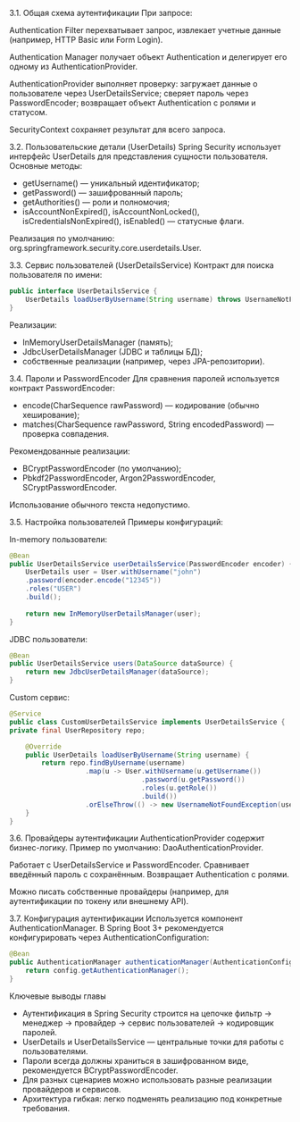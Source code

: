 3.1. Общая схема аутентификации
При запросе:

Authentication Filter перехватывает запрос, извлекает учетные данные (например, HTTP Basic или Form Login).

Authentication Manager получает объект Authentication и делегирует его одному из AuthenticationProvider.

AuthenticationProvider выполняет проверку:
загружает данные о пользователе через UserDetailsService;
сверяет пароль через PasswordEncoder;
возвращает объект Authentication с ролями и статусом.

SecurityContext сохраняет результат для всего запроса.

3.2. Пользовательские детали (UserDetails)
Spring Security использует интерфейс UserDetails для представления сущности пользователя. Основные методы:

- getUsername() — уникальный идентификатор;
- getPassword() — зашифрованный пароль;
- getAuthorities() — роли и полномочия;
- isAccountNonExpired(), isAccountNonLocked(), isCredentialsNonExpired(), isEnabled() — статусные флаги.

Реализация по умолчанию: org.springframework.security.core.userdetails.User.

3.3. Сервис пользователей (UserDetailsService)
Контракт для поиска пользователя по имени:

```java
public interface UserDetailsService {
    UserDetails loadUserByUsername(String username) throws UsernameNotFoundException;
}
```


Реализации:

- InMemoryUserDetailsManager (память);
- JdbcUserDetailsManager (JDBC и таблицы БД);
- собственные реализации (например, через JPA-репозитории).

3.4. Пароли и PasswordEncoder
Для сравнения паролей используется контракт PasswordEncoder:

- encode(CharSequence rawPassword) — кодирование (обычно хеширование);
- matches(CharSequence rawPassword, String encodedPassword) — проверка совпадения.

Рекомендованные реализации:

- BCryptPasswordEncoder (по умолчанию);
- Pbkdf2PasswordEncoder, Argon2PasswordEncoder, SCryptPasswordEncoder.

Использование обычного текста недопустимо.

3.5. Настройка пользователей
Примеры конфигураций:

In-memory пользователи:

```java
@Bean
public UserDetailsService userDetailsService(PasswordEncoder encoder) {
    UserDetails user = User.withUsername("john")
    .password(encoder.encode("12345"))
    .roles("USER")
    .build();
    
    return new InMemoryUserDetailsManager(user);
}
```


JDBC пользователи:

```java
@Bean
public UserDetailsService users(DataSource dataSource) {
    return new JdbcUserDetailsManager(dataSource);
}
```


Custom сервис:

```java
@Service
public class CustomUserDetailsService implements UserDetailsService {
private final UserRepository repo;

    @Override
    public UserDetails loadUserByUsername(String username) {
        return repo.findByUsername(username)
                   .map(u -> User.withUsername(u.getUsername())
                                 .password(u.getPassword())
                                 .roles(u.getRole())
                                 .build())
                   .orElseThrow(() -> new UsernameNotFoundException(username));
    }
}
```

3.6. Провайдеры аутентификации
AuthenticationProvider содержит бизнес-логику. Пример по умолчанию: DaoAuthenticationProvider.

Работает с UserDetailsService и PasswordEncoder.
Сравнивает введённый пароль с сохранённым.
Возвращает Authentication с ролями.

Можно писать собственные провайдеры (например, для аутентификации по токену или внешнему API).

3.7. Конфигурация аутентификации
Используется компонент AuthenticationManager. В Spring Boot 3+ рекомендуется конфигурировать через AuthenticationConfiguration:

```java
@Bean
public AuthenticationManager authenticationManager(AuthenticationConfiguration config) throws Exception {
    return config.getAuthenticationManager();
}
```

Ключевые выводы главы

- Аутентификация в Spring Security строится на цепочке фильтр → менеджер → провайдер → сервис пользователей → кодировщик паролей.
- UserDetails и UserDetailsService — центральные точки для работы с пользователями.
- Пароли всегда должны храниться в зашифрованном виде, рекомендуется BCryptPasswordEncoder.
- Для разных сценариев можно использовать разные реализации провайдеров и сервисов.
- Архитектура гибкая: легко подменять реализацию под конкретные требования.